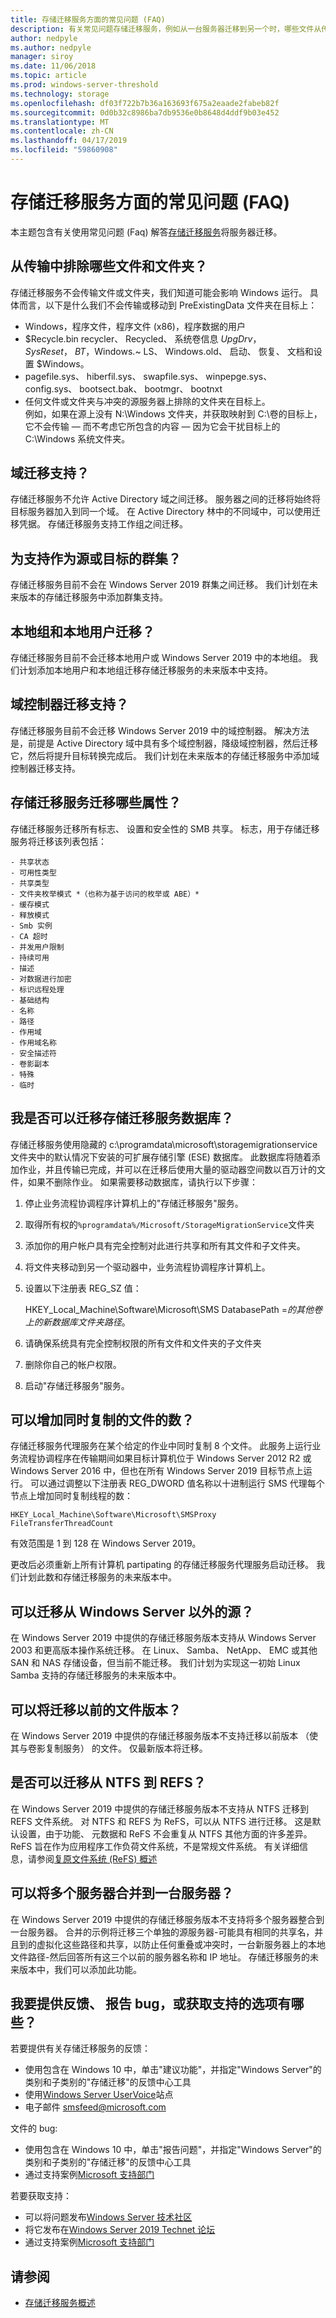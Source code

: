 ```yaml
---
title: 存储迁移服务方面的常见问题 (FAQ)
description: 有关常见问题存储迁移服务，例如从一台服务器迁移到另一个时，哪些文件从传输中排除。
author: nedpyle
ms.author: nedpyle
manager: siroy
ms.date: 11/06/2018
ms.topic: article
ms.prod: windows-server-threshold
ms.technology: storage
ms.openlocfilehash: df03f722b7b36a163693f675a2eaade2fabeb82f
ms.sourcegitcommit: 0d0b32c8986ba7db9536e0b8648d4ddf9b03e452
ms.translationtype: MT
ms.contentlocale: zh-CN
ms.lasthandoff: 04/17/2019
ms.locfileid: "59860908"
---
```

# <a name="storage-migration-service-frequently-asked-questions-faq"></a>存储迁移服务方面的常见问题 (FAQ)

本主题包含有关使用常见问题 (Faq) 解答[存储迁移服务](overview.md)将服务器迁移。

## <a name="excluded-files"></a> 从传输中排除哪些文件和文件夹？

存储迁移服务不会传输文件或文件夹，我们知道可能会影响 Windows 运行。 具体而言，以下是什么我们不会传输或移动到 PreExistingData 文件夹在目标上：

- Windows，程序文件，程序文件 (x86)，程序数据的用户
- $Recycle.bin recycler、 Recycled、 系统卷信息 $UpgDrv$，$SysReset，~ BT，$Windows.~ LS、 Windows.old、 启动、 恢复、 文档和设置 $Windows。
- pagefile.sys、 hiberfil.sys、 swapfile.sys、 winpepge.sys、 config.sys、 bootsect.bak、 bootmgr、 bootnxt
- 任何文件或文件夹与冲突的源服务器上排除的文件夹在目标上。 <br>例如，如果在源上没有 N:\Windows 文件夹，并获取映射到 C:\卷的目标上，它不会传输 — 而不考虑它所包含的内容 — 因为它会干扰目标上的 C:\Windows 系统文件夹。

## <a name="domain-migration"></a> 域迁移支持？

存储迁移服务不允许 Active Directory 域之间迁移。 服务器之间的迁移将始终将目标服务器加入到同一个域。 在 Active Directory 林中的不同域中，可以使用迁移凭据。 存储迁移服务支持工作组之间迁移。  

## <a name="cluster-support"></a> 为支持作为源或目标的群集？

存储迁移服务目前不会在 Windows Server 2019 群集之间迁移。 我们计划在未来版本的存储迁移服务中添加群集支持。

## <a name="local-principals"></a> 本地组和本地用户迁移？

存储迁移服务目前不会迁移本地用户或 Windows Server 2019 中的本地组。 我们计划添加本地用户和本地组迁移存储迁移服务的未来版本中支持。

## <a name="domain-controller"></a> 域控制器迁移支持？

存储迁移服务目前不会迁移 Windows Server 2019 中的域控制器。 解决方法是，前提是 Active Directory 域中具有多个域控制器，降级域控制器，然后迁移它，然后将提升目标转换完成后。 我们计划在未来版本的存储迁移服务中添加域控制器迁移支持。

## <a name="share-attributes"></a> 存储迁移服务迁移哪些属性？

存储迁移服务迁移所有标志、 设置和安全性的 SMB 共享。 标志，用于存储迁移服务将迁移该列表包括：

    - 共享状态
    - 可用性类型
    - 共享类型
    - 文件夹枚举模式 *（也称为基于访问的枚举或 ABE）*
    - 缓存模式
    - 释放模式
    - Smb 实例
    - CA 超时
    - 并发用户限制
    - 持续可用
    - 描述           
    - 对数据进行加密
    - 标识远程处理
    - 基础结构
    - 名称
    - 路径
    - 作用域
    - 作用域名称
    - 安全描述符
    - 卷影副本
    - 特殊
    - 临时

## <a name="move-db"></a> 我是否可以迁移存储迁移服务数据库？

存储迁移服务使用隐藏的 c:\programdata\microsoft\storagemigrationservice 文件夹中的默认情况下安装的可扩展存储引擎 (ESE) 数据库。 此数据库将随着添加作业，并且传输已完成，并可以在迁移后使用大量的驱动器空间数以百万计的文件，如果不删除作业。 如果需要移动数据库，请执行以下步骤：

1. 停止业务流程协调程序计算机上的"存储迁移服务"服务。
2. 取得所有权的`%programdata%/Microsoft/StorageMigrationService`文件夹
3. 添加你的用户帐户具有完全控制对此进行共享和所有其文件和子文件夹。
4. 将文件夹移动到另一个驱动器中，业务流程协调程序计算机上。
5. 设置以下注册表 REG_SZ 值：

    HKEY_Local_Machine\Software\Microsoft\SMS DatabasePath =*的其他卷上的新数据库文件夹路径*。 
6. 请确保系统具有完全控制权限的所有文件和文件夹的子文件夹
7. 删除你自己的帐户权限。
8. 启动"存储迁移服务"服务。

## <a name="transfer-threads"></a> 可以增加同时复制的文件的数？

存储迁移服务代理服务在某个给定的作业中同时复制 8 个文件。 此服务上运行业务流程协调程序在传输期间如果目标计算机位于 Windows Server 2012 R2 或 Windows Server 2016 中，但也在所有 Windows Server 2019 目标节点上运行。 可以通过调整以下注册表 REG_DWORD 值名称以十进制运行 SMS 代理每个节点上增加同时复制线程的数：

    HKEY_Local_Machine\Software\Microsoft\SMSProxy
    FileTransferThreadCount

 有效范围是 1 到 128 在 Windows Server 2019。 

 更改后必须重新上所有计算机 partipating 的存储迁移服务代理服务启动迁移。 我们计划此数和存储迁移服务的未来版本中。

## <a name="non-windows"></a> 可以迁移从 Windows Server 以外的源？

在 Windows Server 2019 中提供的存储迁移服务版本支持从 Windows Server 2003 和更高版本操作系统迁移。 在 Linux、 Samba、 NetApp、 EMC 或其他 SAN 和 NAS 存储设备，但当前不能迁移。 我们计划为实现这一初始 Linux Samba 支持的存储迁移服务的未来版本中。

## <a name="previous-versions"></a> 可以将迁移以前的文件版本？

在 Windows Server 2019 中提供的存储迁移服务版本不支持迁移以前版本 （使其与卷影复制服务） 的文件。 仅最新版本将迁移。 

## <a name="ntfs-refs"></a> 是否可以迁移从 NTFS 到 REFS？

在 Windows Server 2019 中提供的存储迁移服务版本不支持从 NTFS 迁移到 REFS 文件系统。 对 NTFS 和 REFS 为 ReFS，可以从 NTFS 进行迁移。 这是默认设置，由于功能、 元数据和 ReFS 不会重复从 NTFS 其他方面的许多差异。 ReFS 旨在作为应用程序工作负荷文件系统，不是常规文件系统。 有关详细信息，请参阅[复原文件系统 (ReFS) 概述](../refs/refs-overview.md)

## <a name="consolidate-servers"></a> 可以将多个服务器合并到一台服务器？

在 Windows Server 2019 中提供的存储迁移服务版本不支持将多个服务器整合到一台服务器。 合并的示例将迁移三个单独的源服务器-可能具有相同的共享名，并且到的虚拟化这些路径和共享，以防止任何重叠或冲突时，一台新服务器上的本地文件路径-然后回答所有这三个以前的服务器名称和 IP 地址。 存储迁移服务的未来版本中，我们可以添加此功能。  


## <a name="give-feedback"></a> 我要提供反馈、 报告 bug，或获取支持的选项有哪些？

若要提供有关存储迁移服务的反馈：

- 使用包含在 Windows 10 中，单击"建议功能"，并指定"Windows Server"的类别和子类别的"存储迁移"的反馈中心工具
- 使用[Windows Server UserVoice](https://windowsserver.uservoice.com)站点
- 电子邮件 smsfeed@microsoft.com

文件的 bug:

- 使用包含在 Windows 10 中，单击"报告问题"，并指定"Windows Server"的类别和子类别的"存储迁移"的反馈中心工具
- 通过支持案例[Microsoft 支持部门](https://support.microsoft.com)

若要获取支持：

 - 可以将问题发布[Windows Server 技术社区](https://techcommunity.microsoft.com/t5/Windows-Server/ct-p/Windows-Server)
 - 将它发布在[Windows Server 2019 Technet 论坛](https://social.technet.microsoft.com/Forums/en-US/home?forum=ws2019&filter=alltypes&sort=lastpostdesc) 
 - 通过支持案例[Microsoft 支持部门](https://support.microsoft.com)


## <a name="see-also"></a>请参阅

- [存储迁移服务概述](overview.md)
